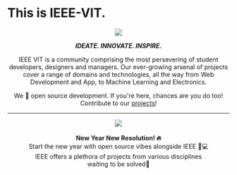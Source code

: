 
# This is IEEE-VIT.



<p align="center">
  <img src="https://github.com/IEEE-VIT/.github/blob/main/profile/IEEE%20Space.png">
</p>

<p align="center">
<b><i>IDEATE. INNOVATE. INSPIRE.</i></b>
</p>

<p align="center">
IEEE VIT is a community comprising the most persevering of student developers, designers and managers. Our ever-growing arsenal of projects cover a range of domains and technologies, all the way from Web Development and App, to Machine Learning and Electronics. 
</p>
<p align="center">
We 💙 open source development. If you're here, chances are you do too! Contribute to our <a href="https://github.com/orgs/IEEE-VIT/repositories">projects</a>!
</p>

-----------------------------------------------------------------
<div align="center">
  <img src ="https://github.com/IEEE-VIT/.github/blob/main/profile/ReadMeJanMeme.jpg">
  <br>
  <br>
  <b>New Year New Resolution! 🔥</b> 
  <br>Start the new year with open source vibes alongside IEEE 🚀💻
  <br>IEEE offers a plethora of projects from various disciplines waiting to be solved<a href="https://www.youtube.com/watch?v=3Uo0JAUWijM" style="text-decoration:none">🥳</a>
</div>






